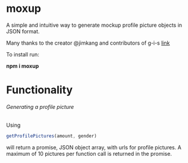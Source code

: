 # moxup
A simple and intuitive way to generate mockup profile picture objects in JSON format.

Many thanks to the creator @jimkang and contributors of g-i-s [link](https://github.com/jimkang/g-i-s) 

To install run:

**npm i moxup**

<h1>Functionality</h1>

<h6>Generating a profile picture</h6>

Using 
```javascript
getProfilePictures(amount, gender) 
```
will return a promise, JSON object array, with urls for profile pictures. 
A maximum of 10 pictures per function call is returned in the promise. 
